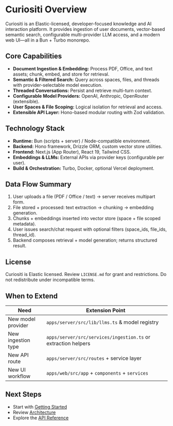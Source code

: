 # Curiositi Overview

Curiositi is an Elastic-licensed, developer-focused knowledge and AI interaction platform. It provides ingestion of user documents, vector-based semantic search, configurable multi-provider LLM access, and a modern web UI—all in a Bun + Turbo monorepo.

## Core Capabilities

- **Document Ingestion & Embedding:** Process PDF, Office, and text assets; chunk, embed, and store for retrieval.
- **Semantic & Filtered Search:** Query across spaces, files, and threads with provider-selectable model execution.
- **Threaded Conversations:** Persist and retrieve multi-turn context.
- **Configurable Model Providers:** OpenAI, Anthropic, OpenRouter (extensible).
- **User Spaces & File Scoping:** Logical isolation for retrieval and access.
- **Extensible API Layer:** Hono-based modular routing with Zod validation.

## Technology Stack

- **Runtime:** Bun (scripts + server) / Node-compatible environment.
- **Backend:** Hono framework, Drizzle ORM, custom vector store utilities.
- **Frontend:** Next.js (App Router), React 19, Tailwind CSS.
- **Embeddings & LLMs:** External APIs via provider keys (configurable per user).
- **Build & Orchestration:** Turbo, Docker, optional Vercel deployment.

## Data Flow Summary

1. User uploads a file (PDF / Office / text) → server receives multipart form.
2. File stored + processed: text extraction → chunking → embedding generation.
3. Chunks + embeddings inserted into vector store (space + file scoped metadata).
4. User issues search/chat request with optional filters (space_ids, file_ids, thread_id).
5. Backend composes retrieval + model generation; returns structured result.

## License

Curiositi is Elastic licensed. Review `LICENSE.md` for grant and restrictions. Do not redistribute under incompatible terms.

## When to Extend

| Need               | Extension Point                                               |
| ------------------ | ------------------------------------------------------------- |
| New model provider | `apps/server/src/lib/llms.ts` & model registry                |
| New ingestion type | `apps/server/src/services/ingestion.ts` or extraction helpers |
| New API route      | `apps/server/src/routes` + service layer                      |
| New UI workflow    | `apps/web/src/app` + `components` + `services`                |

## Next Steps

- Start with [Getting Started](getting-started.md)
- Review [Architecture](architecture.md)
- Explore the [API Reference](api/README.md)
